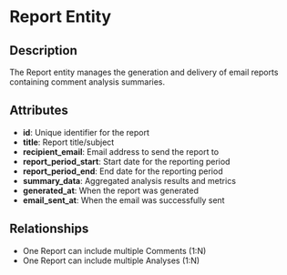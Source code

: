 # Report Entity

## Description
The Report entity manages the generation and delivery of email reports containing comment analysis summaries.

## Attributes
- **id**: Unique identifier for the report
- **title**: Report title/subject
- **recipient_email**: Email address to send the report to
- **report_period_start**: Start date for the reporting period
- **report_period_end**: End date for the reporting period
- **summary_data**: Aggregated analysis results and metrics
- **generated_at**: When the report was generated
- **email_sent_at**: When the email was successfully sent

## Relationships
- One Report can include multiple Comments (1:N)
- One Report can include multiple Analyses (1:N)
